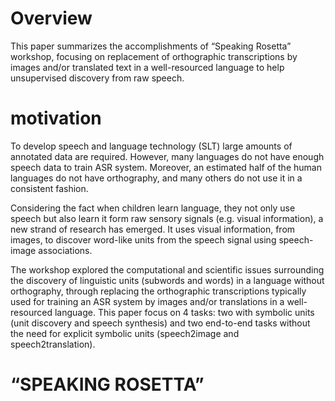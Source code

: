 # Overview

This paper summarizes the accomplishments of “Speaking Rosetta” workshop, focusing on replacement of orthographic transcriptions by images and/or translated text in a well-resourced language to help unsupervised discovery from raw speech.



# motivation

To develop speech and language technology (SLT) large amounts of annotated data are required. However, many languages do not have enough speech data to train ASR system. Moreover, an estimated half of the human languages do not have orthography, and many others do not use it in a consistent fashion. 



Considering the fact when children learn language, they not only use speech but also learn it form raw sensory signals (e.g. visual information), a new strand of research has emerged. It uses visual information, from images, to discover word-like units from the speech signal using speech-image associations.



The workshop explored the computational and scientific issues surrounding the discovery of linguistic units (subwords and words) in a language without orthography, through replacing the orthographic transcriptions typically used for training an ASR system by images and/or translations in a well-resourced language. This paper focus on 4 tasks: two with symbolic units (unit discovery and speech synthesis) and two end-to-end tasks without the need for explicit symbolic units (speech2image and speech2translation).



# “SPEAKING ROSETTA”

